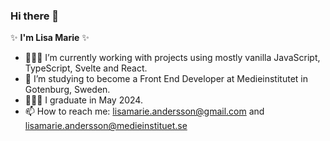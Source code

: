 ### Hi there 👋

✨ **I'm Lisa Marie** ✨ 

- 👩🏻‍💻 I’m currently working with projects using mostly vanilla JavaScript, TypeScript, Svelte and React. 
- 🌱 I’m studying to become a Front End Developer at Medieinstitutet in Gotenburg, Sweden. 
- 👩🏻‍🎓 I graduate in May 2024.
- 📫 How to reach me: lisamarie.andersson@gmail.com and lisamarie.andersson@medieinstituet.se
